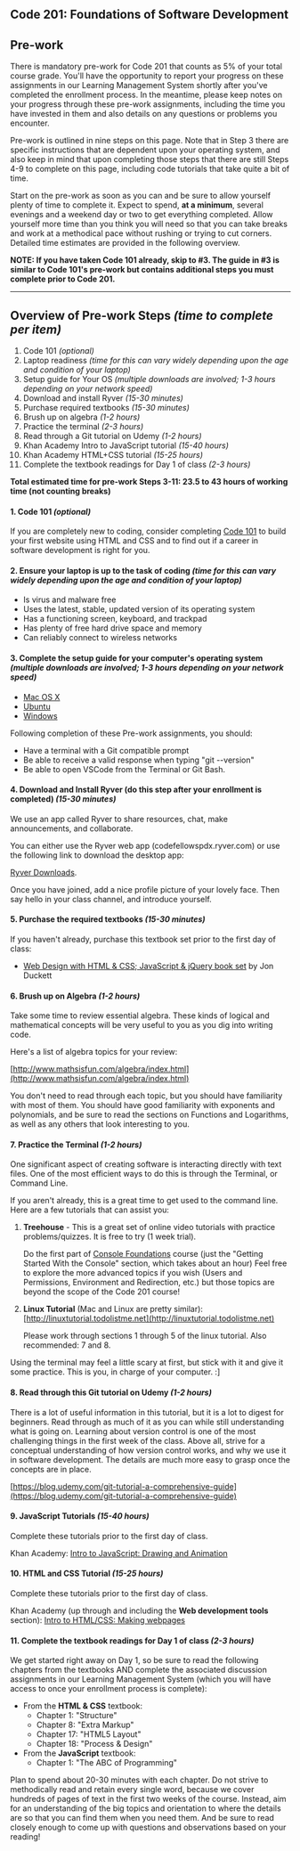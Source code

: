 Code 201: Foundations of Software Development
-----------------------

## Pre-work

There is mandatory pre-work for Code 201 that counts as 5% of your total course grade. You'll have the opportunity to report your progress on these assignments in our Learning Management System shortly after you've completed the enrollment process. In the meantime, please keep notes on your progress through these pre-work assignments, including the time you have invested in them and also details on any questions or problems you encounter.

Pre-work is outlined in nine steps on this page. Note that in Step 3 there are specific instructions that are dependent upon your operating system, and also keep in mind that upon completing those steps that there are still Steps 4-9 to complete on this page, including code tutorials that take quite a bit of time.

Start on the pre-work as soon as you can and be sure to allow yourself plenty of time to complete it. Expect to spend, **at a minimum**, several evenings and a weekend day or two to get everything completed. Allow yourself more time than you think you will need so that you can take breaks and work at a methodical pace without rushing or trying to cut corners. Detailed time estimates are provided in the following overview.

**NOTE: If you have taken Code 101 already, skip to #3. The guide in #3 is similar to Code 101's pre-work but contains additional steps you must complete prior to Code 201.**

----

## Overview of Pre-work Steps *(time to complete per item)*

1. Code 101 *(optional)*
1. Laptop readiness *(time for this can vary widely depending upon the age and condition of your laptop)*
1. Setup guide for Your OS *(multiple downloads are involved; 1-3 hours depending on your network speed)*
1. Download and install Ryver *(15-30 minutes)*
1. Purchase required textbooks *(15-30 minutes)*
1. Brush up on algebra *(1-2 hours)*
1. Practice the terminal *(2-3 hours)*
1. Read through a Git tutorial on Udemy *(1-2 hours)*
1. Khan Academy Intro to JavaScript tutorial *(15-40 hours)*
1. Khan Academy HTML+CSS tutorial *(15-25 hours)*
1. Complete the textbook readings for Day 1 of class *(2-3 hours)*

**Total estimated time for pre-work Steps 3-11: 23.5 to 43 hours of working time (not counting breaks)**

#### 1. Code 101 *(optional)*
If you are completely new to coding, consider completing <a href="http://www.alchemycodelab.com/courses">Code 101</a> to build your first website using HTML and CSS and to find out if a career in software development is right for you.

#### 2. Ensure your laptop is up to the task of coding *(time for this can vary widely depending upon the age and condition of your laptop)*

  - Is virus and malware free
  - Uses the latest, stable, updated version of its operating system
  - Has a functioning screen, keyboard, and trackpad
  - Has plenty of free hard drive space and memory
  - Can reliably connect to wireless networks

#### 3. Complete the setup guide for your computer's operating system *(multiple downloads are involved; 1-3 hours depending on your network speed)*

  - [Mac OS X](prework/mac/1_terminal.md)
  - [Ubuntu](prework/ubuntu/1_terminal.md)
  - [Windows](prework/windows/1_terminal.md)

Following completion of these Pre-work assignments, you should:
 - Have a terminal with a Git compatible prompt
 - Be able to receive a valid response when typing "git --version"
 - Be able to open VSCode from the Terminal or Git Bash.

#### 4. Download and Install Ryver (do this step after your enrollment is completed) *(15-30 minutes)*

We use an app called Ryver to share resources, chat, make announcements, and collaborate. 

You can either use the Ryver web app (codefellowspdx.ryver.com) or use the following link to download the desktop app:

[Ryver Downloads](ryver.com/downloads/).

Once you have joined, add a nice profile picture of your lovely face. Then say hello in your class channel, and introduce yourself.


#### 5. Purchase the required textbooks *(15-30 minutes)*

If you haven't already, purchase this textbook set prior to the first day of class:

  - <a href="http://www.amazon.com/Web-Design-HTML-JavaScript-jQuery/dp/1119038634/ref=mt_hardcover?_encoding=UTF8&amp;me=">Web Design with HTML &amp; CSS; JavaScript &amp; jQuery book set</a> by Jon Duckett

#### 6. Brush up on Algebra *(1-2 hours)*

Take some time to review essential algebra. These kinds of logical and mathematical concepts will be very useful to you as you dig into writing code.

Here's a list of algebra topics for your review:

[http://www.mathsisfun.com/algebra/index.html](http://www.mathsisfun.com/algebra/index.html)

You don't need to read through each topic, but you should have familiarity with most of them. You should have good familiarity with exponents and polynomials, and be sure to read the sections on Functions and Logarithms, as well as any others that look interesting to you.

#### 7. Practice the Terminal *(1-2 hours)*

One significant aspect of creating software is interacting directly with text files. One of the most efficient ways to do this is through the Terminal, or Command Line.

If you aren't already, this is a great time to get used to the command line. Here are a few tutorials that can assist you:

1. **Treehouse** - This is a great set of online video tutorials with practice problems/quizzes.  It is free to try (1 week trial).  

	Do the first part of [Console Foundations](https://teamtreehouse.com/library/console-foundations) course (just the "Getting Started With the Console" section, which takes about an hour)
	Feel free to explore the more advanced topics if you wish (Users and Permissions, Environment and Redirection, etc.) but those topics are beyond the scope of the Code 201 course!

2. **Linux Tutorial** (Mac and Linux are pretty similar): [http://linuxtutorial.todolistme.net](http://linuxtutorial.todolistme.net)

	Please work through sections 1 through 5 of the linux tutorial. Also recommended: 7 and 8.

Using the terminal may feel a little scary at first, but stick with it and give it some practice. This is you, in charge of your computer. :]

#### 8. Read through this Git tutorial on Udemy *(1-2 hours)*

There is a lot of useful information in this tutorial, but it is a lot to digest for beginners. Read through as much of it as you can while still understanding what is going on. Learning about version control is one of the most challenging things in the first week of the class. Above all, strive for a conceptual understanding of how version control works, and why we use it in software development. The details are much more easy to grasp once the concepts are in place.

[https://blog.udemy.com/git-tutorial-a-comprehensive-guide](https://blog.udemy.com/git-tutorial-a-comprehensive-guide)

#### 9. JavaScript Tutorials *(15-40 hours)*
Complete these tutorials prior to the first day of class.

   Khan Academy: [Intro to JavaScript: Drawing and Animation](https://www.khanacademy.org/computing/computer-programming/programming)

#### 10. HTML and CSS Tutorial *(15-25 hours)*
Complete these tutorials prior to the first day of class.

   Khan Academy (up through and including the **Web development tools** section): [Intro to HTML/CSS: Making webpages](https://www.khanacademy.org/computing/computer-programming/html-css)

#### 11. Complete the textbook readings for Day 1 of class *(2-3 hours)*

We get started right away on Day 1, so be sure to read the following chapters from the textbooks AND complete the associated discussion assignments in our Learning Management System (which you will have access to once your enrollment process is complete):

- From the **HTML & CSS** textbook:
  - Chapter 1: "Structure"
  - Chapter 8: "Extra Markup"
  - Chapter 17: "HTML5 Layout"
  - Chapter 18: "Process & Design"
- From the **JavaScript** textbook:
  - Chapter 1: "The ABC of Programming"

Plan to spend about 20-30 minutes with each chapter. Do not strive to methodically read and retain every single word, because we cover hundreds of pages of text in the first two weeks of the course. Instead, aim for an understanding of the big topics and orientation to where the details are so that you can find them when you need them. And be sure to read closely enough to come up with questions and observations based on your reading!